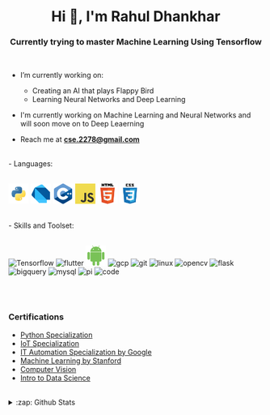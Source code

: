 <h1 align="center">Hi 👋, I'm Rahul Dhankhar</h1>
<h3 align="center">Currently trying to master Machine Learning Using Tensorflow</h3>

<br />

- I’m currently working on:

  - Creating an AI that plays Flappy Bird
  - Learning Neural Networks and Deep Learning

- I'm currently working on Machine Learning and Neural Networks and will soon move on to Deep Leaerning

- Reach me at **cse.2278@gmail.com**

<br />
- Languages:
<br />
<br />
<p align="left">
<img src="https://raw.githubusercontent.com/github/explore/80688e429a7d4ef2fca1e82350fe8e3517d3494d/topics/python/python.png" alt="python" width="40" height="40"/> 
<img src="https://raw.githubusercontent.com/github/explore/80688e429a7d4ef2fca1e82350fe8e3517d3494d/topics/dart/dart.png" alt="dart" width="40" height="40" />
<img src="https://raw.githubusercontent.com/github/explore/80688e429a7d4ef2fca1e82350fe8e3517d3494d/topics/cpp/cpp.png" alt="cpp" width="40" height="40"/>
<img src="https://raw.githubusercontent.com/github/explore/80688e429a7d4ef2fca1e82350fe8e3517d3494d/topics/javascript/javascript.png" alt="javascript" width="40" height="40"/> 
<img src="https://raw.githubusercontent.com/github/explore/80688e429a7d4ef2fca1e82350fe8e3517d3494d/topics/html/html.png" alt="html" width="40" height="40"/> 
<img src="https://raw.githubusercontent.com/github/explore/80688e429a7d4ef2fca1e82350fe8e3517d3494d/topics/css/css.png" alt="css" width="40" height="40"/>
</p>
<br />
- Skills and Toolset:
<br />
<br />
<p align="left">
<img src="https://www.vectorlogo.zone/logos/tensorflow/tensorflow-ar21.svg" alt="Tensorflow" width="40" height="40"/>
<img src="https://www.vectorlogo.zone/logos/flutterio/flutterio-icon.svg" alt="flutter" width="40" height="40" />
<img src="https://raw.githubusercontent.com/github/explore/80688e429a7d4ef2fca1e82350fe8e3517d3494d/topics/android/android.png" alt="Android" width="40" height="40"/>
<img src="https://www.vectorlogo.zone/logos/google_cloud/google_cloud-icon.svg" alt="gcp" width="40" height="40" />
<img src="https://www.vectorlogo.zone/logos/git-scm/git-scm-icon.svg" alt="git" width="40" height="40"/> 
<img src="https://devicons.github.io/devicon/devicon.git/icons/linux/linux-original.svg" alt="linux" width="40" height="40"/>
<img src="https://www.vectorlogo.zone/logos/opencv/opencv-icon.svg" alt="opencv" width="40" height="40"/>
<img src="https://www.vectorlogo.zone/logos/pocoo_flask/pocoo_flask-icon.svg" alt="flask" width="40" height="40"/>
<img src="https://www.vectorlogo.zone/logos/google_bigquery/google_bigquery-icon.svg" alt="bigquery" width="40" height="40"/>
<img src="https://devicons.github.io/devicon/devicon.git/icons/mysql/mysql-original-wordmark.svg" alt="mysql" width="40" height="40"/>
<img src="https://www.vectorlogo.zone/logos/raspberrypi/raspberrypi-icon.svg" alt="pi" width="40" height="40"/>
<img src="https://www.vectorlogo.zone/logos/visualstudio_code/visualstudio_code-icon.svg" alt="code" width="40" height="40"/>

</p>
<br />
<br />

### Certifications

- [Python Specialization](https://www.coursera.org/account/accomplishments/specialization/certificate/2KJ6WPBSUQXH)
- [IoT Specialization](https://www.coursera.org/account/accomplishments/specialization/certificate/7GE9E76MHGKX)
- [IT Automation Specialization by Google](https://www.coursera.org/account/accomplishments/specialization/certificate/UF4RT4DJRCHK)
- [Machine Learning by Stanford](https://www.coursera.org/account/accomplishments/certificate/GH295V72NK9U)
- [Computer Vision](https://www.coursera.org/account/accomplishments/certificate/G627Y2XB9WJ8)
- [Intro to Data Science](https://www.coursera.org/account/accomplishments/certificate/534UMPA43WVT)

<br />
<details>
  <summary>:zap: Github Stats</summary>

  <img align="left" alt="Rahul's Github Stats" src="https://github-readme-stats.dhankhar313.vercel.app//api?username=dhankhar313&show_icons=true&theme=buefy&hide_border=true" />

</details>
